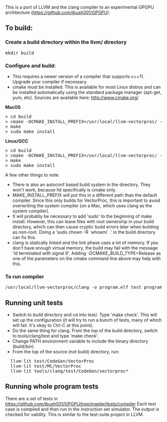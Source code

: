 This is a port of LLVM and the clang compiler to an experimental GPGPU architecture (https://github.com/jbush001/GPGPU). 

## To build:

### Create a build directory within the llvm/ directory

<pre>
mkdir build
</pre>

### Configure and build:
* This requires a newer version of a compiler that supports c++11.  Upgrade your compiler if necessary.
* cmake must be installed. This is available for most Linux distros and can be installed automatically using the standard package manager (apt-get, yum, etc).  Sources are available here:  http://www.cmake.org/

__MacOS__
<pre>
> cd build
> cmake -DCMAKE_INSTALL_PREFIX=/usr/local/llvm-vectorproc/ -DLLVM_TARGETS_TO_BUILD="VectorProc" -DCMAKE_CXX_FLAGS="-std=c++11 -stdlib=libc++" -DLLVM_DEFAULT_TARGET_TRIPLE=vectorproc ..
> make
> sudo make install
</pre>

__Linux/GCC__
<pre>
> cd build
> cmake -DCMAKE_INSTALL_PREFIX=/usr/local/llvm-vectorproc/ -DLLVM_TARGETS_TO_BUILD="VectorProc" -DCMAKE_CXX_FLAGS="-std=c++0x" -DLLVM_DEFAULT_TARGET_TRIPLE=vectorproc ..
> make
> sudo make install
</pre>

A few other things to note:
* There is also an autoconf based build system in the directory.  They won't work, because lld specifically is cmake only.
* MAKE_INSTALL_PREFIX will put this in a different path than the default compiler.  Since this only builds for VectorProc, this is important to avoid overwriting the system compiler (on a Mac, which uses clang as the system compiler).
* It will probably be necessary to add 'sudo' to the beginning of make install. However, this can leave files with root ownership in your build directory, which can then cause cryptic build errors later when building as non-root.  Doing a 'sudo chown -R &#x60;whoami&#x60; .' in the build directory can fix this.
* clang is statically linked and the link phase uses a lot of memory.  If you don't have enough virtual memory, the build may fail with the message 'ld terminated with signal 9'.  Adding -DCMAKE_BUILD_TYPE=Release as one of the parameters on the cmake command line above may help with this.

### To run compiler

<pre>
/usr/local/llvm-vectorproc/clang -o program.elf test_program.c 
</pre>

## Running unit tests

* Switch to *build* directory and cd into test/.  Type 'make check'.  This will set up
the configuration (it will try to run a bunch of tests, many of which will fail.  It's okay to Ctrl-C at this point).
* Do the same thing for clang.  From the top of the build directory, switch to tools/clang/test and type 'make check'.
* Change PATH environment variable to include the binary directory (build/bin) 
* From the top of the source (not build) directory, run:

<pre>
  llvm-lit test/CodeGen/VectorProc
  llvm-lit test/MC/VectorProc
  llvm-lit tools/clang/test/CodeGen/vectorproc*
</pre>

## Running whole program tests

There are a set of tests in https://github.com/jbush001/GPGPU/tree/master/tests/compiler
Each test case is compiled and then run in the instruction set simulator.
The output is checked for validity. This is similar to the test-suite project
in LLVM.
